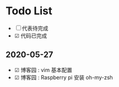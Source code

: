 # Todo List

* ☐ 代表待完成
* ☑︎ 代码已完成

## 2020-05-27

* ☑︎  博客园 : vim 基本配置
* ☑︎  博客园 : Raspberry pi 安装 oh-my-zsh
